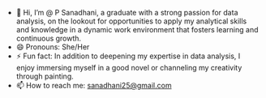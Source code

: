 - 👋 Hi, I’m @ P Sanadhani, a graduate with a strong passion for data analysis, on the lookout for opportunities to apply my analytical skills and knowledge in a dynamic work environment
     that fosters learning and continuous growth.
- 😄 Pronouns: She/Her
- ⚡ Fun fact: In addition to deepening my expertise in data analysis, I enjoy immersing myself in a good novel or channeling my creativity through painting.
- 📫 How to reach me: sanadhani25@gmail.com
<!---
Sanadhani/Sanadhani is a ✨ special ✨ repository because its `README.md` (this file) appears on your GitHub profile.
You can click the Preview link to take a look at your changes.
--->
